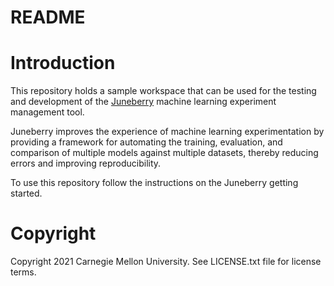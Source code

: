 README
==========

# Introduction

This repository holds a sample workspace that can be used for the testing and development of the 
[Juneberry](https://github.com/cmu-sei/juneberry) machine learning experiment management tool.

Juneberry improves the experience of machine learning experimentation by providing a framework for automating 
the training, evaluation, and comparison of multiple models against multiple datasets, thereby reducing errors and 
improving reproducibility.

To use this repository follow the instructions on the Juneberry getting started.


# Copyright

Copyright 2021 Carnegie Mellon University.  See LICENSE.txt file for license terms.

